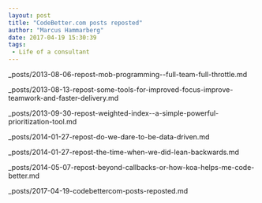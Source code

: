 ```yaml
---
layout: post
title: "CodeBetter.com posts reposted"
author: "Marcus Hammarberg"
date: 2017-04-19 15:30:39
tags:
 - Life of a consultant
---
```


_posts/2013-08-06-repost-mob-programming--full-team-full-throttle.md

_posts/2013-08-13-repost-some-tools-for-improved-focus-improve-teamwork-and-faster-delivery.md

_posts/2013-09-30-repost-weighted-index--a-simple-powerful-prioritization-tool.md

_posts/2014-01-27-repost-do-we-dare-to-be-data-driven.md

_posts/2014-01-27-repost-the-time-when-we-did-lean-backwards.md

_posts/2014-05-07-repost-beyond-callbacks-or-how-koa-helps-me-code-better.md

_posts/2017-04-19-codebettercom-posts-reposted.md



<a name='more'></a>

